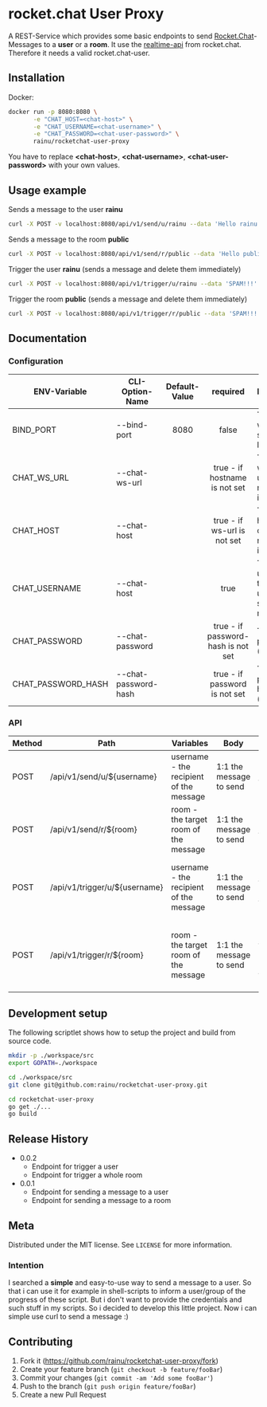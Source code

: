 # rocket.chat User Proxy

A REST-Service which provides some basic endpoints to send [Rocket.Chat](https://rocket.chat/)-Messages 
to a **user** or a **room**. It use the [realtime-api](https://rocket.chat/docs/developer-guides/realtime-api/) from 
rocket.chat. Therefore it needs a valid rocket.chat-user.

## Installation

Docker:

```sh
docker run -p 8080:8080 \
       -e "CHAT_HOST=<chat-host>" \
       -e "CHAT_USERNAME=<chat-username>" \
       -e "CHAT_PASSWORD=<chat-user-password>" \
       rainu/rocketchat-user-proxy
```

You have to replace **&lt;chat-host&gt;**, **&lt;chat-username&gt;**, **&lt;chat-user-password&gt;** with your own values.

## Usage example

Sends a message to the user **rainu**
```sh
curl -X POST -v localhost:8080/api/v1/send/u/rainu --data 'Hello rainu!'
```

Sends a message to the room **public**
```sh
curl -X POST -v localhost:8080/api/v1/send/r/public --data 'Hello public World!'
```

Trigger the user **rainu** (sends a message and delete them immediately)
```sh
curl -X POST -v localhost:8080/api/v1/trigger/u/rainu --data 'SPAM!!!'
```

Trigger the room **public** (sends a message and delete them immediately)
```sh
curl -X POST -v localhost:8080/api/v1/trigger/r/public --data 'SPAM!!!'
```

## Documentation

### Configuration

| ENV-Variable        | CLI-Option-Name      | Default-Value | required | Description  |
| ------------------- |----------------------|:-------------:|:--------:| -------------|
| BIND_PORT           | --bind-port          | 8080          | false    | The port where the service listen on |
| CHAT_WS_URL         | --chat-ws-url        |               | true - if hostname is not set | The websocket url of the rocket.chat instance |
| CHAT_HOST           | --chat-host          |               | true - if ws-url is not set | The hostname of the rocket.chat instance |
| CHAT_USERNAME       | --chat-host          |               | true     | The username - this is the user which sends the messages  |
| CHAT_PASSWORD       | --chat-password      |               | true - if password-hash is not set | The user's password (plain) |
| CHAT_PASSWORD_HASH  | --chat-password-hash |               | true - if password is not set | The user's password hash (sha256) |


### API

| Method  | Path      | Variables     | Body |  Description  |
| ------- | --------- | ------------- | ---- | ------------- |
| POST | /api/v1/send/u/${username} | username - the recipient of the message | 1:1 the message to send | Sends a message to the given user. |
| POST | /api/v1/send/r/${room} | room - the target room of the message | 1:1 the message to send | Sends a message to the given room/channel. |
| POST | /api/v1/trigger/u/${username} | username - the recipient of the message | 1:1 the message to send | Sends a message to the given user and delete them immediately. |
| POST | /api/v1/trigger/r/${room} | room - the target room of the message | 1:1 the message to send | Sends a message to the given room/channel and delete them immediately. |

## Development setup

The following scriptlet shows how to setup the project and build from source code.

```sh
mkdir -p ./workspace/src
export GOPATH=./workspace

cd ./workspace/src
git clone git@github.com:rainu/rocketchat-user-proxy.git

cd rocketchat-user-proxy
go get ./...
go build
```

## Release History

* 0.0.2
    * Endpoint for trigger a user
    * Endpoint for trigger a whole room
* 0.0.1
    * Endpoint for sending a message to a user
    * Endpoint for sending a message to a room

## Meta

Distributed under the MIT license. See ``LICENSE`` for more information.

### Intention

I searched a **simple** and easy-to-use way to send a message to a user. So that i can use it for example in 
shell-scripts to inform a user/group of the progress of these script. But i don't want to provide the credentials and 
such stuff in my scripts. So i decided to develop this little project. Now i can simple use curl to send a message :)

## Contributing

1. Fork it (<https://github.com/rainu/rocketchat-user-proxy/fork>)
2. Create your feature branch (`git checkout -b feature/fooBar`)
3. Commit your changes (`git commit -am 'Add some fooBar'`)
4. Push to the branch (`git push origin feature/fooBar`)
5. Create a new Pull Request
